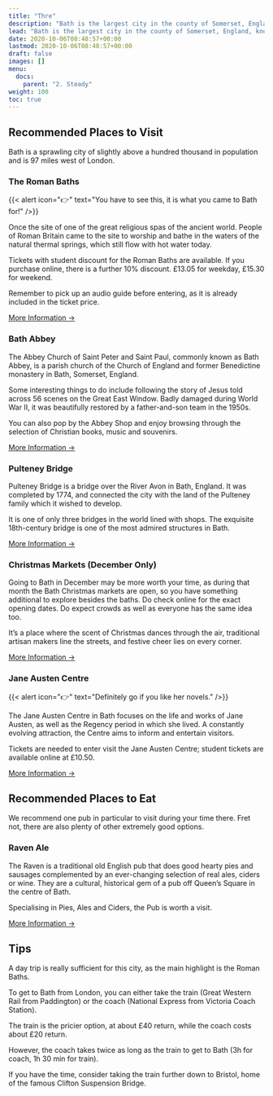 ```yaml
---
title: "Thre"
description: "Bath is the largest city in the county of Somerset, England, known for and named after its Roman-built baths."
lead: "Bath is the largest city in the county of Somerset, England, known for and named after its Roman-built baths."
date: 2020-10-06T08:48:57+00:00
lastmod: 2020-10-06T08:48:57+00:00
draft: false
images: []
menu:
  docs:
    parent: "2. Steady"
weight: 100
toc: true
---
```


## Recommended Places to Visit

Bath is a sprawling city of slightly above a hundred thousand in population and is 97 miles west of London. 

### The Roman Baths

{{< alert icon="👉" text="You have to see this, it is what you came to Bath for!" />}}

Once the site of one of the great religious spas of the ancient world. People of Roman Britain came to the site to worship and bathe in the waters of the natural thermal springs, which still flow with hot water today.  

Tickets with student discount for the Roman Baths are available. If you purchase online, there is a further 10% discount. £13.05 for weekday, £15.30 for weekend.  

Remember to pick up an audio guide before entering, as it is already included in the ticket price.  

[More Information →](https://www.romanbaths.co.uk/)

### Bath Abbey

The Abbey Church of Saint Peter and Saint Paul, commonly known as Bath Abbey, is a parish church of the Church of England and former Benedictine monastery in Bath, Somerset, England.  

Some interesting things to do include following the story of Jesus told across 56 scenes on the Great East Window. Badly damaged during World War II, it was beautifully restored by a father-and-son team in the 1950s.  

You can also pop by the Abbey Shop and enjoy browsing through the selection of Christian books, music and souvenirs.  

[More Information →](https://www.bathabbey.org/)

### Pulteney Bridge

Pulteney Bridge is a bridge over the River Avon in Bath, England. It was completed by 1774, and connected the city with the land of the Pulteney family which it wished to develop.  

It is one of only three bridges in the world lined with shops. The exquisite 18th-century bridge is one of the most admired structures in Bath.  

[More Information →](https://bath.co.uk/attractions/pulteney-bridge)

### Christmas Markets (December Only)

Going to Bath in December may be more worth your time, as during that month the Bath Christmas markets are open, so you have something additional to explore besides the baths. Do check online for the exact opening dates. Do expect crowds as well as everyone has the same idea too.  

It’s a place where the scent of Christmas dances through the air, traditional artisan makers line the streets, and festive cheer lies on every corner. 

[More Information →](https://bathchristmasmarket.co.uk/)

### Jane Austen Centre

{{< alert icon="👉" text="Definitely go if you like her novels." />}}

The Jane Austen Centre in Bath focuses on the life and works of Jane Austen, as well as the Regency period in which she lived. A constantly evolving attraction, the Centre aims to inform and entertain visitors.  

Tickets are needed to enter visit the Jane Austen Centre; student tickets are available online at £10.50.  

[More Information →](https://janeausten.co.uk/)

## Recommended Places to Eat

We recommend one pub in particular to visit during your time there. Fret not, there are also plenty of other extremely good options.

### Raven Ale

The Raven is a traditional old English pub that does good hearty pies and sausages complemented by an ever-changing selection of real ales, ciders or wine. They are a cultural, historical gem of a pub off Queen’s Square in the centre of Bath.  

Specialising in Pies, Ales and Ciders, the Pub is worth a visit.

[More Information →](https://www.theravenofbath.co.uk/)

## Tips

A day trip is really sufficient for this city, as the main highlight is the Roman Baths.  

To get to Bath from London, you can either take the train (Great Western Rail from Paddington) or the coach (National Express from Victoria Coach Station).  

The train is the pricier option, at about £40 return, while the coach costs about £20 return.  

However, the coach takes twice as long as the train to get to Bath (3h for coach, 1h 30 min for train).  

If you have the time, consider taking the train further down to Bristol, home of the famous Clifton Suspension Bridge.  

